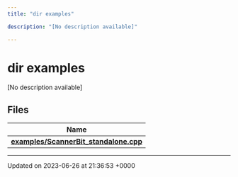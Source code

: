```yaml
---
title: "dir examples"

description: "[No description available]"

---
```


# dir examples

[No description available]

## Files

| Name           |
| -------------- |
| **[examples/ScannerBit_standalone.cpp](/documentation/code/files/scannerbit__standalone_8cpp/#file-examples-scannerbit-standalone-cpp)**  |






-------------------------------

Updated on 2023-06-26 at 21:36:53 +0000
